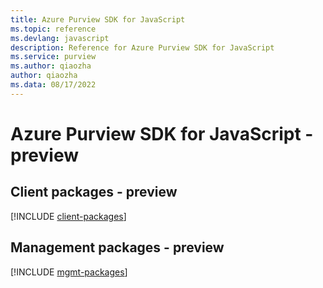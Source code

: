 ```yaml
---
title: Azure Purview SDK for JavaScript
ms.topic: reference
ms.devlang: javascript
description: Reference for Azure Purview SDK for JavaScript
ms.service: purview
ms.author: qiaozha
author: qiaozha
ms.data: 08/17/2022
---
```

# Azure Purview SDK for JavaScript - preview

## Client packages - preview
[!INCLUDE [client-packages](purview-client-index.md)]
## Management packages - preview
[!INCLUDE [mgmt-packages](purview-mgmt-index.md)]